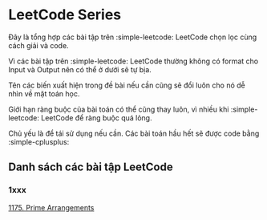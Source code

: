 # LeetCode Series

Đây là tổng hợp các bài tập trên :simple-leetcode: LeetCode chọn lọc cùng cách giải và code.

Vì các bài tập trên :simple-leetcode: LeetCode thường không có format cho Input và Output nên có thể ở dưới sẽ tự bịa.

Tên các biến xuất hiện trong đề bài nếu cần cũng sẽ đổi luôn cho nó dễ nhìn về mặt toán học.

Giới hạn ràng buộc của bài toán có thể cũng thay luôn, vì nhiều khi :simple-leetcode: LeetCode để ràng buộc quá lỏng.

Chủ yếu là để tái sử dụng nếu cần. Các bài toán hầu hết sẽ được code bằng :simple-cplusplus:

## Danh sách các bài tập LeetCode

### 1xxx

[1175. Prime Arrangements](1175.md)
